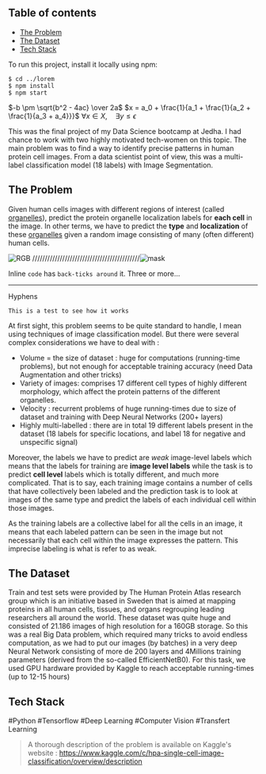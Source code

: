 ## Table of contents
* [The Problem](#the-problem)
* [The Dataset](#the-dataset)
* [Tech Stack](#tech-stack)


To run this project, install it locally using npm:

```
$ cd ../lorem
$ npm install
$ npm start
```

$-b \pm \sqrt{b^2 - 4ac} \over 2a$
$x = a_0 + \frac{1}{a_1 + \frac{1}{a_2 + \frac{1}{a_3 + a_4}}}$
$\forall x \in X, \quad \exists y \leq \epsilon$


This was the final project of my Data Science bootcamp at Jedha. I had chance to work with two highly motivated tech-women on this topic.
The main problem was to find a way to identify precise patterns in human protein cell images. From a data scientist point of view, this was a multi-label classification model (18 labels) with Image Segmentation.

## The Problem
Given human cells images with different regions of interest (called [organelles](https://en.wikipedia.org/wiki/Organelle)),
predict the protein organelle localization labels for **each cell** in the image. In other terms, we have to predict the **type** and **localization** of these [organelles](https://en.wikipedia.org/wiki/Organelle) given a random image consisting of many (often different) human cells. 


![RGB](https://github.com/Proxima-centaury-b/Kaggle_Cell_Classification/blob/main/RGB.png)   ///////////////////////////////////////////![mask](https://github.com/Proxima-centaury-b/Kaggle_Cell_Classification/blob/main/mask.png)

   
Inline `code` has `back-ticks around` it.
Three or more...

---

Hyphens

`This is a test to see how it works`





At first sight, this problem seems to be quite standard to handle, I mean using techniques of image classification model. But there were several complex considerations we have to deal with : 
- Volume = the size of dataset : huge for computations (running-time problems), but not enough for acceptable training accuracy (need Data Augmentation and other tricks)
- Variety of images: comprises 17 different cell types of highly different morphology, which affect the protein patterns of the different organelles.
- Velocity : recurrent problems of huge running-times due to size of dataset and training with Deep Neural Networks (200+ layers)
- Highly multi-labelled : there are in total 19 different labels present in the dataset (18 labels for specific locations, and label 18 for negative and unspecific signal)

Moreover, the labels we have to predict are *weak* image-level labels which means that the labels for training are **image level labels** while the task is to predict **cell level** labels which is totally different, and much more complicated. That is to say, each training image contains a number of cells that have collectively been labeled and the prediction task is to look at images of the same type and predict the labels of each individual cell within those images.

As the training labels are a collective label for all the cells in an image, it means that each labeled pattern can be seen in the image but not necessarily that each cell within the image expresses the pattern. This imprecise labeling is what is refer to as weak.


## The Dataset

Train and test sets were provided by The Human Protein Atlas research group  which is an initiative based in Sweden that is aimed at mapping proteins in all human cells, tissues, and organs regrouping leading researchers all around the world. These dataset was quite huge and consisted of 21.186 images of high resolution for a 160GB storage. So this was a real Big Data problem, which required many tricks to avoid endless computation, as we had to put our images (by batches) in a very deep Neural Network consisting of more de 200 layers and 4Millions training parameters (derived from the so-called EfficientNetB0).
For this task, we used GPU hardware provided by Kaggle to reach acceptable running-times (up to 12-15 hours)


## Tech Stack

#Python #Tensorflow #Deep Learning #Computer Vision #Transfert Learning 

> A thorough description of the problem is available on Kaggle's website : https://www.kaggle.com/c/hpa-single-cell-image-classification/overview/description 

